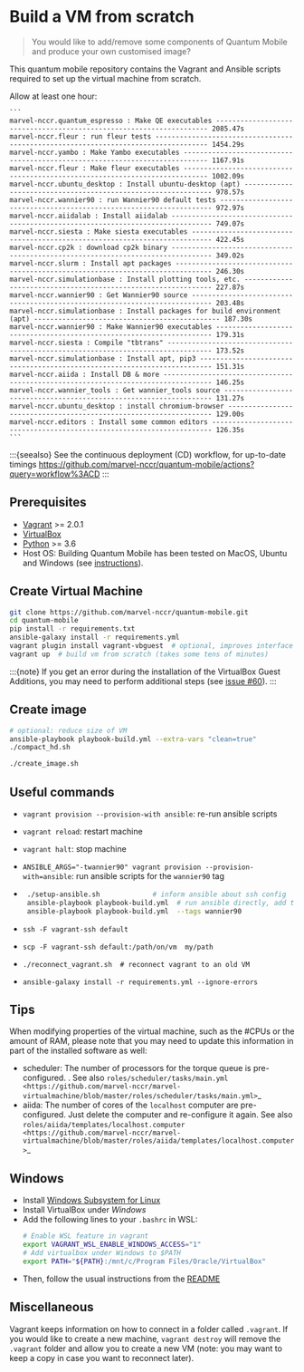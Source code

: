 # Build a VM from scratch

> You would like to add/remove some components of Quantum Mobile and produce your own customised image?

This quantum mobile repository contains the Vagrant and Ansible scripts required to
set up the virtual machine from scratch.

Allow at least one hour:

````{dropdown} Approximate Timings
```
marvel-nccr.quantum_espresso : Make QE executables -------------------------------------------------------------------- 2085.47s
marvel-nccr.fleur : run fleur tests ----------------------------------------------------------------------------------- 1454.29s
marvel-nccr.yambo : Make Yambo executables ---------------------------------------------------------------------------- 1167.91s
marvel-nccr.fleur : Make fleur executables ---------------------------------------------------------------------------- 1002.09s
marvel-nccr.ubuntu_desktop : Install ubuntu-desktop (apt) -------------------------------------------------------------- 978.57s
marvel-nccr.wannier90 : run Wannier90 default tests -------------------------------------------------------------------- 972.97s
marvel-nccr.aiidalab : Install aiidalab -------------------------------------------------------------------------------- 749.07s
marvel-nccr.siesta : Make siesta executables --------------------------------------------------------------------------- 422.45s
marvel-nccr.cp2k : download cp2k binary -------------------------------------------------------------------------------- 349.02s
marvel-nccr.slurm : Install apt packages ------------------------------------------------------------------------------- 246.30s
marvel-nccr.simulationbase : Install plotting tools, etc. -------------------------------------------------------------- 227.87s
marvel-nccr.wannier90 : Get Wannier90 source --------------------------------------------------------------------------- 203.48s
marvel-nccr.simulationbase : Install packages for build environment (apt) ---------------------------------------------- 187.30s
marvel-nccr.wannier90 : Make Wannier90 executables --------------------------------------------------------------------- 179.31s
marvel-nccr.siesta : Compile "tbtrans" --------------------------------------------------------------------------------- 173.52s
marvel-nccr.simulationbase : Install apt, pip3 ------------------------------------------------------------------------- 151.31s
marvel-nccr.aiida : Install DB & more ---------------------------------------------------------------------------------- 146.25s
marvel-nccr.wannier_tools : Get wannier_tools source ------------------------------------------------------------------- 131.27s
marvel-nccr.ubuntu_desktop : install chromium-browser ------------------------------------------------------------------ 129.00s
marvel-nccr.editors : Install some common editors ---------------------------------------------------------------------- 126.35s
```
````

:::{seealso}
See the continuous deployment (CD) workflow, for up-to-date timings <https://github.com/marvel-nccr/quantum-mobile/actions?query=workflow%3ACD>
:::

## Prerequisites

- [Vagrant](https://www.vagrantup.com/downloads.html) >= 2.0.1
- [VirtualBox](https://www.virtualbox.org/wiki/Downloads)
- [Python](https://www.python.org/) >= 3.6
- Host OS: Building Quantum Mobile has been tested on MacOS, Ubuntu
  and Windows (see [instructions](https://github.com/marvel-nccr/quantum-mobile/wiki/Instructions-for-building-Quantum-Mobile)).

## Create Virtual Machine

```bash
git clone https://github.com/marvel-nccr/quantum-mobile.git
cd quantum-mobile
pip install -r requirements.txt
ansible-galaxy install -r requirements.yml
vagrant plugin install vagrant-vbguest  # optional, improves interface
vagrant up  # build vm from scratch (takes some tens of minutes)
```

:::{note}
If you get an error during the installation of the VirtualBox Guest Additions, you may need to perform additional
steps (see [issue #60](https://github.com/marvel-nccr/quantum-mobile/issues/60)).
:::

## Create image


```bash
# optional: reduce size of VM
ansible-playbook playbook-build.yml --extra-vars "clean=true"
./compact_hd.sh

./create_image.sh
```

## Useful commands

- `vagrant provision --provision-with ansible`: re-run ansible scripts
- `vagrant reload`: restart machine
- `vagrant halt`: stop machine
- `ANSIBLE_ARGS="-twannier90" vagrant provision --provision-with=ansible`: run ansible scripts for the `wannier90` tag

- ```bash
   ./setup-ansible.sh             # inform ansible about ssh config
   ansible-playbook playbook-build.yml  # run ansible directly, add tags, ...
   ansible-playbook playbook-build.yml  --tags wannier90
   ```

- `ssh -F vagrant-ssh default`
- `scp -F vagrant-ssh default:/path/on/vm  my/path`
- ```./reconnect_vagrant.sh  # reconnect vagrant to an old VM```
- `ansible-galaxy install -r requirements.yml --ignore-errors`

## Tips

When modifying properties of the virtual machine, such as the #CPUs or the
amount of RAM, please note that you may need to update this information
in part of the installed software as well:

 * scheduler: The number of processors for the torque queue is pre-configured.
   <add instructions on how to change this>.
   See also `roles/scheduler/tasks/main.yml <https://github.com/marvel-nccr/marvel-virtualmachine/blob/master/roles/scheduler/tasks/main.yml>`_
 * aiida: The number of cores of the `localhost` computer are pre-configured.
   Just delete the computer and re-configure it again.
   See also `roles/aiida/templates/localhost.computer <https://github.com/marvel-nccr/marvel-virtualmachine/blob/master/roles/aiida/templates/localhost.computer>`_

## Windows

 * Install [Windows Subsystem for Linux](https://en.wikipedia.org/wiki/Windows_Subsystem_for_Linux)
 * Install VirtualBox under *Windows*
 * Add the following lines to your `.bashrc` in WSL:
   ```bash
   # Enable WSL feature in vagrant
   export VAGRANT_WSL_ENABLE_WINDOWS_ACCESS="1"  
   # Add virtualbox under Windows to $PATH
   export PATH="${PATH}:/mnt/c/Program Files/Oracle/VirtualBox"
   ```
 * Then, follow the usual instructions from the [README](https://github.com/marvel-nccr/quantum-mobile/blob/master/README.md#build-it-from-scratch)

## Miscellaneous

Vagrant keeps information on how to connect in a folder called `.vagrant`.
If you would like to create a new machine, `vagrant destroy` will remove the `.vagrant` folder and allow you to create a new VM (note: you may want to keep a copy in case you want to reconnect later).